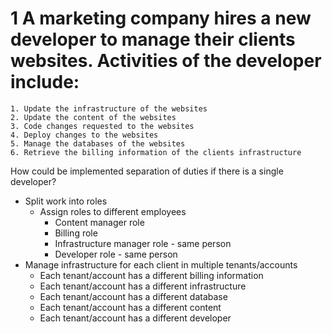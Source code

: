 # 1 A marketing company hires a new developer to manage their clients websites. Activities of the developer include:
```
1. Update the infrastructure of the websites
2. Update the content of the websites
3. Code changes requested to the websites
4. Deploy changes to the websites
5. Manage the databases of the websites
6. Retrieve the billing information of the clients infrastructure
```
How could be implemented separation of duties if there is a single developer?
 * Split work into roles
    * Assign roles to different employees
        * Content manager role
        * Billing role
        * Infrastructure manager role - same person
        * Developer role - same person
* Manage infrastructure for each client in multiple tenants/accounts
    * Each tenant/account has a different billing information
    * Each tenant/account has a different infrastructure
    * Each tenant/account has a different database
    * Each tenant/account has a different content
    * Each tenant/account has a different developer
